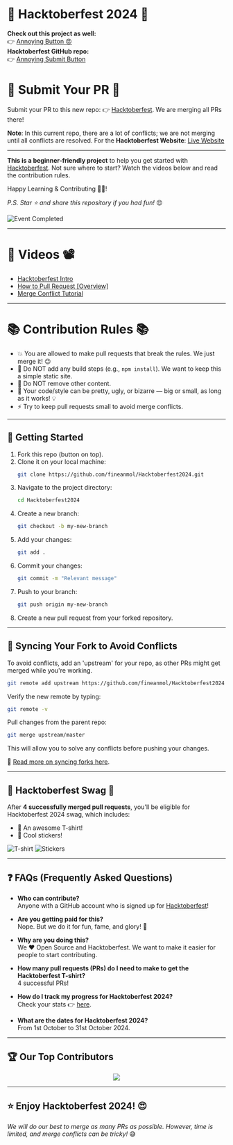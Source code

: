 # 🎉 Hacktoberfest 2024 🎉

**Check out this project as well:**  
👉 [Annoying Button 😡](https://annoyingsubmitbutton.netlify.app/)  
**Hacktoberfest GitHub repo:**  
👉 [Annoying Submit Button](https://github.com/fineanmol/Annoying-submit-button)

# 🌟 Submit Your PR 🌟

Submit your PR to this new repo: 👉 [Hacktoberfest](https://github.com/fineanmol/hacktoberfest). We are merging all PRs there!

**Note**: In this current repo, there are a lot of conflicts; we are not merging until all conflicts are resolved. For the **Hacktoberfest Website**: [Live Website](https://fineanmol.github.io/Hacktoberfest2024/)

---

**This is a beginner-friendly project** to help you get started with [Hacktoberfest](https://hacktoberfest.digitalocean.com/). Not sure where to start? Watch the videos below and read the contribution rules.  

Happy Learning & Contributing 💙✨!

_P.S. Star ⭐ and share this repository if you had fun!_ 😍

![Event Completed](/scripts/Event_Completed_.png)

---

# 🎥 Videos 📽️

- [Hacktoberfest Intro](https://www.youtube.com/watch?v=mq_FIHdxmIk)
- [How to Pull Request [Overview]](https://youtu.be/DIj2q02gvKs)
- [Merge Conflict Tutorial](https://youtu.be/zOx5PJTY8CI)

---

# 📚 Contribution Rules 📚

- 💥 You are allowed to make pull requests that break the rules. We just merge it! 😉
- 🚫 Do NOT add any build steps (e.g., `npm install`). We want to keep this a simple static site.
- 🛑 Do NOT remove other content.
- 💅 Your code/style can be pretty, ugly, or bizarre — big or small, as long as it works! 💡
- ⚡ Try to keep pull requests small to avoid merge conflicts.

---

## 🤩 Getting Started

1. Fork this repo (button on top).
2. Clone it on your local machine:
   ```bash
   git clone https://github.com/fineanmol/Hacktoberfest2024.git
   ```
3. Navigate to the project directory:
   ```bash
   cd Hacktoberfest2024
   ```
4. Create a new branch:
   ```bash
   git checkout -b my-new-branch
   ```
5. Add your changes:
   ```bash
   git add .
   ```
6. Commit your changes:
   ```bash
   git commit -m "Relevant message"
   ```
7. Push to your branch:
   ```bash
   git push origin my-new-branch
   ```
8. Create a new pull request from your forked repository.

---

## 🔄 Syncing Your Fork to Avoid Conflicts

To avoid conflicts, add an 'upstream' for your repo, as other PRs might get merged while you're working.

```bash
git remote add upstream https://github.com/fineanmol/Hacktoberfest2024
```

Verify the new remote by typing:

```bash
git remote -v
```

Pull changes from the parent repo:

```bash
git merge upstream/master
```

This will allow you to solve any conflicts before pushing your changes.

📝 [Read more on syncing forks here](https://help.github.com/articles/syncing-a-fork/).

---

## 🎁 Hacktoberfest Swag 🎁

After **4 successfully merged pull requests**, you'll be eligible for Hacktoberfest 2024 swag, which includes:

- 🎽 An awesome T-shirt!
- 🎉 Cool stickers!

![T-shirt](https://miro.medium.com/max/1050/1*4JctIO7irt8hFxBmTvUpiQ.jpeg)
![Stickers](https://miro.medium.com/max/1050/1*jkffr74bq5RsQ_xqDhgqYQ.jpeg)

---

## ❓ FAQs (Frequently Asked Questions)

- **Who can contribute?**  
  Anyone with a GitHub account who is signed up for [Hacktoberfest](https://hacktoberfest.digitalocean.com/)!
  
- **Are you getting paid for this?**  
  Nope. But we do it for fun, fame, and glory! 🌟

- **Why are you doing this?**  
  We ❤️ Open Source and Hacktoberfest. We want to make it easier for people to start contributing.

- **How many pull requests (PRs) do I need to make to get the Hacktoberfest T-shirt?**  
  4 successful PRs!

- **How do I track my progress for Hacktoberfest 2024?**  
  Check your stats 👉 [here](https://hacktoberfest.digitalocean.com/profile/).

- **What are the dates for Hacktoberfest 2024?**  
  From 1st October to 31st October 2024.

---

## 🏆 Our Top Contributors

<p align="center">
  <a href="https://github.com/fineanmol/Hacktoberfest2024/graphs/contributors">
    <img src="https://contrib.rocks/image?repo=fineanmol/Hacktoberfest2024" />
  </a>
</p>

---

## ⭐ Enjoy Hacktoberfest 2024! 😍

_We will do our best to merge as many PRs as possible. However, time is limited, and merge conflicts can be tricky!_ 😅

